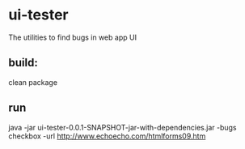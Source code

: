 # ui-tester
The utilities to find bugs in web app UI

## build:
clean package

## run

java -jar ui-tester-0.0.1-SNAPSHOT-jar-with-dependencies.jar -bugs checkbox -url http://www.echoecho.com/htmlforms09.htm